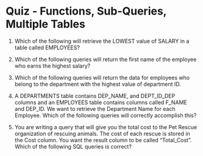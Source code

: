 # Quiz - Functions, Sub-Queries, Multiple Tables

1. Which of the following will retrieve the LOWEST value of SALARY in a table called EMPLOYEES?

2. Which of the following queries will return the first name of the employee who earns the highest salary?

3. Which of the following queries will return the data for employees who belong to the department with the highest value of department ID.

4. A DEPARTMENTS table contains DEP_NAME, and DEPT_ID_DEP columns and an EMPLOYEES table contains columns called F_NAME and DEP_ID. We want to retrieve the Department Name for each Employee. Which of the following queries will correctly accomplish this?

5. You are writing a query that will give you the total cost to the Pet Rescue organization of rescuing animals. The cost of each rescue is stored in the Cost column. You want the result column to be called “Total_Cost”. Which of the following SQL queries is correct?
